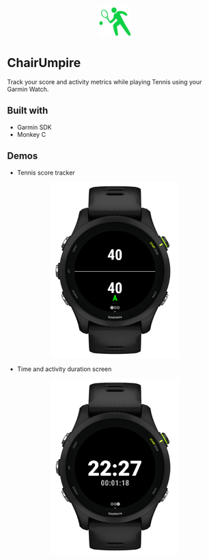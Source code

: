 <p align="center"><img src="/graphics/launcher_icon.png" width="75"></p>  

# ChairUmpire
Track your score and activity metrics while playing Tennis using your Garmin Watch.

## Built with
* Garmin SDK
* Monkey C

## Demos
- Tennis score tracker
<p align="center"><img src="/ss/score.png" width="300"></p>

- Time and activity duration screen 
<p align="center"><img src="/ss/time.png" width="300"></p>  
